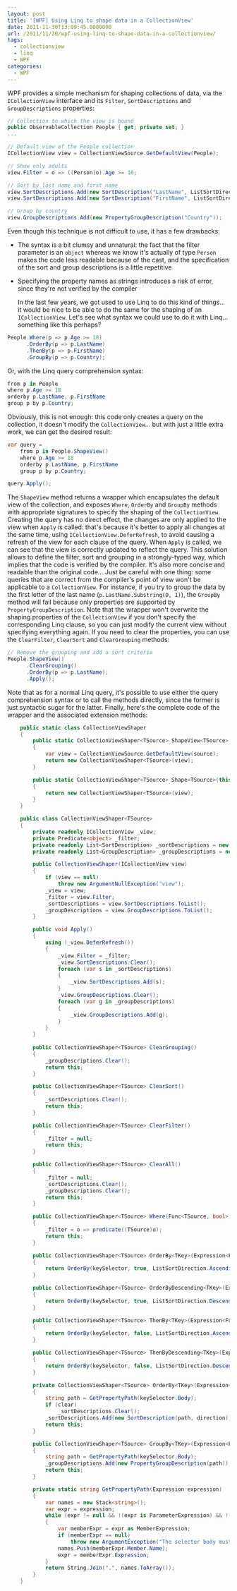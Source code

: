 ```yaml
---
layout: post
title: '[WPF] Using Linq to shape data in a CollectionView'
date: 2011-11-30T13:09:45.0000000
url: /2011/11/30/wpf-using-linq-to-shape-data-in-a-collectionview/
tags:
  - collectionview
  - linq
  - WPF
categories:
  - WPF
---
```


WPF provides a simple mechanism for shaping collections of data, via the `ICollectionView` interface and its `Filter`, `SortDescriptions` and `GroupDescriptions` properties:   
```csharp
// Collection to which the view is bound
public ObservableCollection People { get; private set; }
...

// Default view of the People collection
ICollectionView view = CollectionViewSource.GetDefaultView(People);

// Show only adults
view.Filter = o => ((Person)o).Age >= 18;

// Sort by last name and first name
view.SortDescriptions.Add(new SortDescription("LastName", ListSortDirection.Ascending));
view.SortDescriptions.Add(new SortDescription("FirstName", ListSortDirection.Ascending));

// Group by country
view.GroupDescriptions.Add(new PropertyGroupDescription("Country"));
```
  Even though this technique is not difficult to use, it has a few drawbacks: 
- The syntax is a bit clumsy and unnatural: the fact that the filter parameter is an `object` whereas we know it's actually of type `Person` makes the code less readable because of the cast, and the specification of the sort and group descriptions is a little repetitive
- Specifying the property names as strings introduces a risk of error, since they're not verified by the compiler

  In the last few years, we got used to use Linq to do this kind of things… it would be nice to be able to do the same for the shaping of an `ICollectionView`.  Let's see what syntax we could use to do it with Linq… something like this perhaps?  
```csharp
People.Where(p => p.Age >= 18)
      .OrderBy(p => p.LastName)
      .ThenBy(p => p.FirstName)
      .GroupBy(p => p.Country);
```
  Or, with the Linq query comprehension syntax:  
```csharp
from p in People
where p.Age >= 18
orderby p.LastName, p.FirstName
group p by p.Country;
```
  Obviously, this is not enough: this code only creates a  query on the collection, it doesn't modify the `CollectionView`… but with just a little extra work, we can get the desired result:  
```csharp
var query =
    from p in People.ShapeView()
    where p.Age >= 18
    orderby p.LastName, p.FirstName
    group p by p.Country;

query.Apply();
```
  The `ShapeView` method returns a wrapper which encapsulates the default view of the collection, and exposes `Where`, `OrderBy` and `GroupBy` methods with appropriate signatures to specify the shaping of the `CollectionView`. Creating the query has no direct effect, the changes are only applied to the view when  `Apply` is called: that's because it's better to apply all changes at the same time, using `ICollectionView.DeferRefresh`, to avoid causing a refresh of the view for each clause of the query. When `Apply` is called, we can see that the view is correctly updated to reflect the query.  This solution allows to define the filter, sort and grouping in a strongly-typed way, which implies that the code is verified by the compiler. It's also more concise and readable than the original code… Just be careful with one thing: some queries that are correct from the compiler's point of view won't be applicable to a `CollectionView`. For instance, if you try to group the data by the first letter of the last name (`p.LastName.Substring(0, 1)`), the `GroupBy` method will fail because only properties are supported by `PropertyGroupDescription`.  Note that the wrapper won't overwrite the shaping properties of the `CollectionView` if you don't specify the corresponding Linq clause, so you can just modify the current view without specifying everything again. If you need to clear the properties, you can use the `ClearFilter`, `ClearSort` and `ClearGrouping` methods:  
```csharp
// Remove the grouping and add a sort criteria
People.ShapeView()
      .ClearGrouping()
      .OrderBy(p => p.LastName);
      .Apply();
```
  Note that as for a normal Linq query, it's possible to use either the query comprehension syntax or to call the methods directly, since the former is just syntactic sugar for the latter.  Finally, here's the complete code of the wrapper and the associated extension methods:  
```csharp
    public static class CollectionViewShaper
    {
        public static CollectionViewShaper<TSource> ShapeView<TSource>(this IEnumerable<TSource> source)
        {
            var view = CollectionViewSource.GetDefaultView(source);
            return new CollectionViewShaper<TSource>(view);
        }

        public static CollectionViewShaper<TSource> Shape<TSource>(this ICollectionView view)
        {
            return new CollectionViewShaper<TSource>(view);
        }
    }

    public class CollectionViewShaper<TSource>
    {
        private readonly ICollectionView _view;
        private Predicate<object> _filter;
        private readonly List<SortDescription> _sortDescriptions = new List<SortDescription>();
        private readonly List<GroupDescription> _groupDescriptions = new List<GroupDescription>();

        public CollectionViewShaper(ICollectionView view)
        {
            if (view == null)
                throw new ArgumentNullException("view");
            _view = view;
            _filter = view.Filter;
            _sortDescriptions = view.SortDescriptions.ToList();
            _groupDescriptions = view.GroupDescriptions.ToList();
        }

        public void Apply()
        {
            using (_view.DeferRefresh())
            {
                _view.Filter = _filter;
                _view.SortDescriptions.Clear();
                foreach (var s in _sortDescriptions)
                {
                    _view.SortDescriptions.Add(s);
                }
                _view.GroupDescriptions.Clear();
                foreach (var g in _groupDescriptions)
                {
                    _view.GroupDescriptions.Add(g);
                }
            }
        }
            
        public CollectionViewShaper<TSource> ClearGrouping()
        {
            _groupDescriptions.Clear();
            return this;
        }

        public CollectionViewShaper<TSource> ClearSort()
        {
            _sortDescriptions.Clear();
            return this;
        }

        public CollectionViewShaper<TSource> ClearFilter()
        {
            _filter = null;
            return this;
        }

        public CollectionViewShaper<TSource> ClearAll()
        {
            _filter = null;
            _sortDescriptions.Clear();
            _groupDescriptions.Clear();
            return this;
        }

        public CollectionViewShaper<TSource> Where(Func<TSource, bool> predicate)
        {
            _filter = o => predicate((TSource)o);
            return this;
        }

        public CollectionViewShaper<TSource> OrderBy<TKey>(Expression<Func<TSource, TKey>> keySelector)
        {
            return OrderBy(keySelector, true, ListSortDirection.Ascending);
        }

        public CollectionViewShaper<TSource> OrderByDescending<TKey>(Expression<Func<TSource, TKey>> keySelector)
        {
            return OrderBy(keySelector, true, ListSortDirection.Descending);
        }

        public CollectionViewShaper<TSource> ThenBy<TKey>(Expression<Func<TSource, TKey>> keySelector)
        {
            return OrderBy(keySelector, false, ListSortDirection.Ascending);
        }

        public CollectionViewShaper<TSource> ThenByDescending<TKey>(Expression<Func<TSource, TKey>> keySelector)
        {
            return OrderBy(keySelector, false, ListSortDirection.Descending);
        }

        private CollectionViewShaper<TSource> OrderBy<TKey>(Expression<Func<TSource, TKey>> keySelector, bool clear, ListSortDirection direction)
        {
            string path = GetPropertyPath(keySelector.Body);
            if (clear)
                _sortDescriptions.Clear();
            _sortDescriptions.Add(new SortDescription(path, direction));
            return this;
        }

        public CollectionViewShaper<TSource> GroupBy<TKey>(Expression<Func<TSource, TKey>> keySelector)
        {
            string path = GetPropertyPath(keySelector.Body);
            _groupDescriptions.Add(new PropertyGroupDescription(path));
            return this;
        }

        private static string GetPropertyPath(Expression expression)
        {
            var names = new Stack<string>();
            var expr = expression;
            while (expr != null && !(expr is ParameterExpression) && !(expr is ConstantExpression))
            {
                var memberExpr = expr as MemberExpression;
                if (memberExpr == null)
                    throw new ArgumentException("The selector body must contain only property or field access expressions");
                names.Push(memberExpr.Member.Name);
                expr = memberExpr.Expression;
            }
            return String.Join(".", names.ToArray());
        }
    }
```

